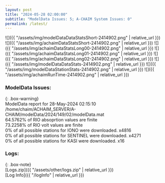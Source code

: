 ```yaml
---
layout: post
title: "2024-05-28 02:00:00"
subtitle: "ModelData Issues: 5; A-CHAIM System Issues: 0"
permalink: /latest/
---
```


![]({{ "/assets/img/modelDataDataStatsShort-2414902.png" | relative_url }})
![]({{ "/assets/img/achaimDataStatsShort-2414902.png" | relative_url }})
![]({{ "/assets/img/achaimDataStatsLong00-2414902.png" | relative_url }})
![]({{ "/assets/img/achaimDataStatsLong01-2414902.png" | relative_url }})
![]({{ "/assets/img/achaimDataStatsLong02-2414902.png" | relative_url }})
![]({{ "/assets/img/modelDataDataStats-2414902.png" | relative_url }})
![]({{ "/assets/img/modelDataStationStats-2414902.png" | relative_url }})
![]({{ "/assets/img/achaimRunTime-2414902.png" | relative_url }})


### ModelData Issues:  
  
{: .box-warning}  
 ModelData report for 28-May-2024 02:15:10   
 /home/chaim/ACHAIM_SERVER/A-CHAIM/modelData/2024/149/02/modelData.mat   
 64.5762% of RIO absoprtion values are finite   
 73.2258% of RIO volt values are finite   
 0% of all possible stations for IONO were downloaded. x4816   
 0% of all possible stations for SENTINEL were downloaded. x4271   
 0% of all possible stations for KASI were downloaded. x16   
  


### Logs:  
  
{: .box-note}  
[Logs.zip]({{ "/assets/other/logs.zip" | relative_url }})  
[Log Info]({{ "/logInfo" | relative_url }})  
